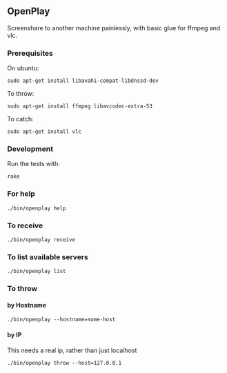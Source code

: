 ## OpenPlay
Screenshare to another machine painlessly, with basic glue for ffmpeg and vlc.

### Prerequisites
On ubuntu:

    sudo apt-get install libavahi-compat-libdnssd-dev

To throw:

    sudo apt-get install ffmpeg libavcodec-extra-53

To catch:

    sudo apt-get install vlc

### Development
Run the tests with:

    rake

### For help
    ./bin/openplay help

### To receive
    ./bin/openplay receive

### To list available servers
    ./bin/openplay list

### To throw
#### by Hostname
    ./bin/openplay --hostname=some-host

#### by IP
This needs a real ip, rather than just localhost

    ./bin/openplay throw --host=127.0.0.1
